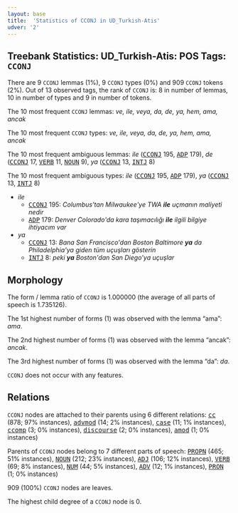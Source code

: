 ```yaml
---
layout: base
title:  'Statistics of CCONJ in UD_Turkish-Atis'
udver: '2'
---
```


## Treebank Statistics: UD_Turkish-Atis: POS Tags: `CCONJ`

There are 9 `CCONJ` lemmas (1%), 9 `CCONJ` types (0%) and 909 `CCONJ` tokens (2%).
Out of 13 observed tags, the rank of `CCONJ` is: 8 in number of lemmas, 10 in number of types and 9 in number of tokens.

The 10 most frequent `CCONJ` lemmas: <em>ve, ile, veya, da, de, ya, hem, ama, ancak</em>

The 10 most frequent `CCONJ` types:  <em>ve, ile, veya, da, de, ya, hem, ama, ancak</em>

The 10 most frequent ambiguous lemmas: <em>ile</em> (<tt><a href="tr_atis-pos-CCONJ.html">CCONJ</a></tt> 195, <tt><a href="tr_atis-pos-ADP.html">ADP</a></tt> 179), <em>de</em> (<tt><a href="tr_atis-pos-CCONJ.html">CCONJ</a></tt> 17, <tt><a href="tr_atis-pos-VERB.html">VERB</a></tt> 11, <tt><a href="tr_atis-pos-NOUN.html">NOUN</a></tt> 9), <em>ya</em> (<tt><a href="tr_atis-pos-CCONJ.html">CCONJ</a></tt> 13, <tt><a href="tr_atis-pos-INTJ.html">INTJ</a></tt> 8)

The 10 most frequent ambiguous types:  <em>ile</em> (<tt><a href="tr_atis-pos-CCONJ.html">CCONJ</a></tt> 195, <tt><a href="tr_atis-pos-ADP.html">ADP</a></tt> 179), <em>ya</em> (<tt><a href="tr_atis-pos-CCONJ.html">CCONJ</a></tt> 13, <tt><a href="tr_atis-pos-INTJ.html">INTJ</a></tt> 8)


* <em>ile</em>
  * <tt><a href="tr_atis-pos-CCONJ.html">CCONJ</a></tt> 195: <em>Columbus'tan Milwaukee'ye TWA <b>ile</b> uçmanın maliyeti nedir</em>
  * <tt><a href="tr_atis-pos-ADP.html">ADP</a></tt> 179: <em>Denver Colorado'da kara taşımacılığı <b>ile</b> ilgili bilgiye ihtiyacım var</em>
* <em>ya</em>
  * <tt><a href="tr_atis-pos-CCONJ.html">CCONJ</a></tt> 13: <em>Bana San Francisco'dan Boston Baltimore <b>ya</b> da Philadelphia'ya giden tüm uçuşları gösterin</em>
  * <tt><a href="tr_atis-pos-INTJ.html">INTJ</a></tt> 8: <em>peki <b>ya</b> Boston'dan San Diego'ya uçuşlar</em>

## Morphology

The form / lemma ratio of `CCONJ` is 1.000000 (the average of all parts of speech is 1.735126).

The 1st highest number of forms (1) was observed with the lemma “ama”: <em>ama</em>.

The 2nd highest number of forms (1) was observed with the lemma “ancak”: <em>ancak</em>.

The 3rd highest number of forms (1) was observed with the lemma “da”: <em>da</em>.

`CCONJ` does not occur with any features.


## Relations

`CCONJ` nodes are attached to their parents using 6 different relations: <tt><a href="tr_atis-dep-cc.html">cc</a></tt> (878; 97% instances), <tt><a href="tr_atis-dep-advmod.html">advmod</a></tt> (14; 2% instances), <tt><a href="tr_atis-dep-case.html">case</a></tt> (11; 1% instances), <tt><a href="tr_atis-dep-ccomp.html">ccomp</a></tt> (3; 0% instances), <tt><a href="tr_atis-dep-discourse.html">discourse</a></tt> (2; 0% instances), <tt><a href="tr_atis-dep-amod.html">amod</a></tt> (1; 0% instances)

Parents of `CCONJ` nodes belong to 7 different parts of speech: <tt><a href="tr_atis-pos-PROPN.html">PROPN</a></tt> (465; 51% instances), <tt><a href="tr_atis-pos-NOUN.html">NOUN</a></tt> (212; 23% instances), <tt><a href="tr_atis-pos-ADJ.html">ADJ</a></tt> (106; 12% instances), <tt><a href="tr_atis-pos-VERB.html">VERB</a></tt> (69; 8% instances), <tt><a href="tr_atis-pos-NUM.html">NUM</a></tt> (44; 5% instances), <tt><a href="tr_atis-pos-ADV.html">ADV</a></tt> (12; 1% instances), <tt><a href="tr_atis-pos-PRON.html">PRON</a></tt> (1; 0% instances)

909 (100%) `CCONJ` nodes are leaves.

The highest child degree of a `CCONJ` node is 0.

